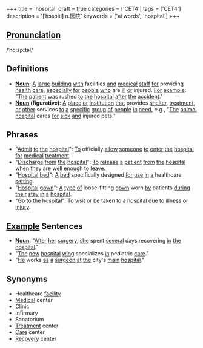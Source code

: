+++
title = 'hospital'
draft = true
categories = ['CET4']
tags = ['CET4']
description = '[ˈhɔspitl] n.医院'
keywords = ['ai words', 'hospital']
+++

## [Pronunciation](/en/post/pronunciation/)
/ˈhɑːspɪtəl/

## Definitions
- **[Noun](/en/post/noun/)**: [A](/en/post/a/) [large](/en/post/large/) [building](/en/post/building/) [with](/en/post/with/) facilities [and](/en/post/and/) [medical](/en/post/medical/) [staff](/en/post/staff/) [for](/en/post/for/) providing [health](/en/post/health/) [care](/en/post/care/), [especially](/en/post/especially/) [for](/en/post/for/) [people](/en/post/people/) [who](/en/post/who/) are [ill](/en/post/ill/) [or](/en/post/or/) injured. [For](/en/post/for/) [example](/en/post/example/): "[The](/en/post/the/) [patient](/en/post/patient/) was rushed [to](/en/post/to/) [the](/en/post/the/) [hospital](/en/post/hospital/) [after](/en/post/after/) [the](/en/post/the/) [accident](/en/post/accident/)."
- **[Noun](/en/post/noun/) (figurative)**: [A](/en/post/a/) [place](/en/post/place/) [or](/en/post/or/) [institution](/en/post/institution/) [that](/en/post/that/) provides [shelter](/en/post/shelter/), [treatment](/en/post/treatment/), [or](/en/post/or/) [other](/en/post/other/) services [to](/en/post/to/) [a](/en/post/a/) [specific](/en/post/specific/) [group](/en/post/group/) [of](/en/post/of/) [people](/en/post/people/) [in](/en/post/in/) [need](/en/post/need/), e.g., "[The](/en/post/the/) [animal](/en/post/animal/) [hospital](/en/post/hospital/) cares [for](/en/post/for/) [sick](/en/post/sick/) [and](/en/post/and/) injured pets."

## Phrases
- "[Admit](/en/post/admit/) [to](/en/post/to/) [the](/en/post/the/) [hospital](/en/post/hospital/)": [To](/en/post/to/) officially [allow](/en/post/allow/) [someone](/en/post/someone/) [to](/en/post/to/) [enter](/en/post/enter/) [the](/en/post/the/) [hospital](/en/post/hospital/) [for](/en/post/for/) [medical](/en/post/medical/) [treatment](/en/post/treatment/).
- "[Discharge](/en/post/discharge/) [from](/en/post/from/) [the](/en/post/the/) [hospital](/en/post/hospital/)": [To](/en/post/to/) [release](/en/post/release/) [a](/en/post/a/) [patient](/en/post/patient/) [from](/en/post/from/) [the](/en/post/the/) [hospital](/en/post/hospital/) [when](/en/post/when/) [they](/en/post/they/) are [well](/en/post/well/) [enough](/en/post/enough/) [to](/en/post/to/) [leave](/en/post/leave/).
- "[Hospital](/en/post/hospital/) [bed](/en/post/bed/)": [A](/en/post/a/) [bed](/en/post/bed/) specifically designed [for](/en/post/for/) [use](/en/post/use/) [in](/en/post/in/) [a](/en/post/a/) healthcare [setting](/en/post/setting/).
- "[Hospital](/en/post/hospital/) [gown](/en/post/gown/)": [A](/en/post/a/) [type](/en/post/type/) [of](/en/post/of/) loose-fitting [gown](/en/post/gown/) worn [by](/en/post/by/) patients [during](/en/post/during/) [their](/en/post/their/) [stay](/en/post/stay/) [in](/en/post/in/) [a](/en/post/a/) [hospital](/en/post/hospital/).
- "[Go](/en/post/go/) [to](/en/post/to/) [the](/en/post/the/) [hospital](/en/post/hospital/)": [To](/en/post/to/) [visit](/en/post/visit/) [or](/en/post/or/) [be](/en/post/be/) taken [to](/en/post/to/) [a](/en/post/a/) [hospital](/en/post/hospital/) [due](/en/post/due/) [to](/en/post/to/) [illness](/en/post/illness/) [or](/en/post/or/) [injury](/en/post/injury/).

## [Example](/en/post/example/) Sentences
- **[Noun](/en/post/noun/)**: "[After](/en/post/after/) [her](/en/post/her/) [surgery](/en/post/surgery/), [she](/en/post/she/) spent [several](/en/post/several/) days recovering [in](/en/post/in/) [the](/en/post/the/) [hospital](/en/post/hospital/)."
- "[The](/en/post/the/) [new](/en/post/new/) [hospital](/en/post/hospital/) [wing](/en/post/wing/) specializes [in](/en/post/in/) pediatric [care](/en/post/care/)."
- "[He](/en/post/he/) works [as](/en/post/as/) [a](/en/post/a/) [surgeon](/en/post/surgeon/) [at](/en/post/at/) [the](/en/post/the/) city's [main](/en/post/main/) [hospital](/en/post/hospital/)."

## Synonyms
- Healthcare [facility](/en/post/facility/)
- [Medical](/en/post/medical/) center
- Clinic
- Infirmary
- Sanatorium
- [Treatment](/en/post/treatment/) center
- [Care](/en/post/care/) center
- [Recovery](/en/post/recovery/) center
